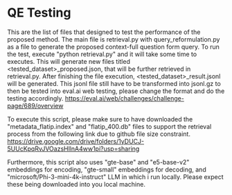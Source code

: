 # QE Testing

This are the list of files that designed to test the performance of the proposed method. The main file is retrieval.py with query_reformulation.py as a file to generate the proposed context-full question form query. To run the test, execute "python retrieval.py" and it will take some time to executes. This will generate new files titled <tested_dataset>_proposed.json, that will be further retrieved in retrieval.py. After finishing the file execution, <tested_dataset>_result.jsonl will be generated. This jsonl file still have to be transformed into jsonl.gz to then be tested into eval.ai web testing, please change the format and do the testing accordingly.
https://eval.ai/web/challenges/challenge-page/689/overview

To execute this script, please make sure to have downloaded the "metadata_flatip.index" and "flatip_400.db" files to support the retrieval process from the following link due to github file size constraint.
https://drive.google.com/drive/folders/1yDUCJ-5UUcKpqRvJVOazsHllnA4ww1pi?usp=sharing

Furthermore, this script also uses "gte-base" and "e5-base-v2" embeddings for encoding, "gte-small" embeddings for decoding, and "microsoft/Phi-3-mini-4k-instruct" LLM in which i run locally. Please expect these being downloaded into you local machine.

